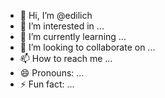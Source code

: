 - 👋 Hi, I’m @edilich
- 👀 I’m interested in ...
- 🌱 I’m currently learning ...
- 💞️ I’m looking to collaborate on ...
- 📫 How to reach me ...
- 😄 Pronouns: ...
- ⚡ Fun fact: ...

<!---
edilich/edilich is a ✨ special ✨ repository because its `README.md` (this file) appears on your GitHub profile.
You can click the Preview link to take a look at your changes.
--->
